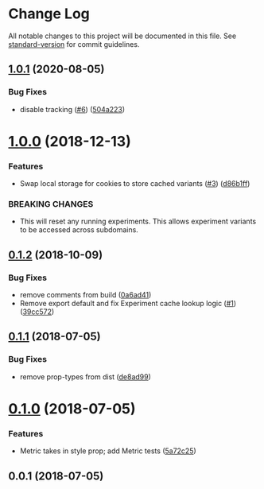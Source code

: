 # Change Log

All notable changes to this project will be documented in this file. See [standard-version](https://github.com/conventional-changelog/standard-version) for commit guidelines.

<a name="1.0.1"></a>
## [1.0.1](https://github.com/sappira-inc/react-scientist/compare/v1.0.0...v1.0.1) (2020-08-05)


### Bug Fixes

* disable tracking ([#6](https://github.com/sappira-inc/react-scientist/issues/6)) ([504a223](https://github.com/sappira-inc/react-scientist/commit/504a223))



<a name="1.0.0"></a>
# [1.0.0](https://github.com/sappira-inc/react-scientist/compare/v0.1.2...v1.0.0) (2018-12-13)


### Features

* Swap local storage for cookies to store cached variants ([#3](https://github.com/sappira-inc/react-scientist/issues/3)) ([d86b1ff](https://github.com/sappira-inc/react-scientist/commit/d86b1ff))


### BREAKING CHANGES

* This will reset any running experiments. This allows experiment variants to be accessed across subdomains.



<a name="0.1.2"></a>
## [0.1.2](https://github.com/sappira-inc/react-scientist/compare/v0.1.1...v0.1.2) (2018-10-09)


### Bug Fixes

* remove comments from build ([0a6ad41](https://github.com/sappira-inc/react-scientist/commit/0a6ad41))
* Remove export default and fix Experiment cache lookup logic ([#1](https://github.com/sappira-inc/react-scientist/issues/1)) ([39cc572](https://github.com/sappira-inc/react-scientist/commit/39cc572))



<a name="0.1.1"></a>
## [0.1.1](https://github.com/sappira-inc/react-scientist/compare/v0.1.0...v0.1.1) (2018-07-05)


### Bug Fixes

* remove prop-types from dist ([de8ad99](https://github.com/sappira-inc/react-scientist/commit/de8ad99))



<a name="0.1.0"></a>
# [0.1.0](https://github.com/sappira-inc/react-scientist/compare/v0.0.1...v0.1.0) (2018-07-05)


### Features

* Metric takes in style prop; add Metric tests ([5a72c25](https://github.com/sappira-inc/react-scientist/commit/5a72c25))



<a name="0.0.1"></a>
## 0.0.1 (2018-07-05)
